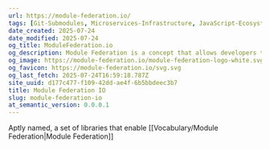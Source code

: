 ```yaml
---
url: https://module-federation.io/
tags: [Git-Submodules, Microservices-Infrastructure, JavaScript-Ecosystem]
date_created: 2025-07-24
date_modified: 2025-07-24
og_title: ModuleFederation.io
og_description: Module Federation is a concept that allows developers to share code and resources across multiple JavaScript applications
og_image: https://module-federation.io/module-federation-logo-white.svg
og_favicon: https://module-federation.io/svg.svg
og_last_fetch: 2025-07-24T16:59:18.787Z
site_uuid: d177c477-f109-42dd-ae4f-6b5bbdeec3b7
title: Module Federation IO
slug: module-federation-io
at_semantic_version: 0.0.0.1
---
```

Aptly named, a set of libraries that enable [[Vocabulary/Module Federation|Module Federation]]
